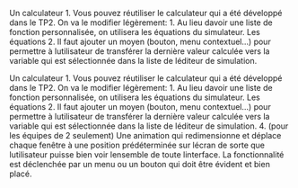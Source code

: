 Un calculateur
		1.  Vous pouvez réutiliser le calculateur qui a été développé dans le TP2. On va le modifier légèrement:
			1.  Au lieu davoir une liste de fonction personnalisée, on utilisera les équations du simulateur. Les équations 
			2. Il faut ajouter un moyen (bouton, menu contextuel...) pour permettre à lutilisateur de transférer la dernière valeur calculée vers la variable qui est sélectionnée dans la liste de léditeur de simulation.

Un calculateur
		1.  Vous pouvez réutiliser le calculateur qui a été développé dans le TP2. On va le modifier légèrement:
			1.  Au lieu davoir une liste de fonction personnalisée, on utilisera les équations du simulateur. Les équations 
			2. Il faut ajouter un moyen (bouton, menu contextuel...) pour permettre à lutilisateur de transférer la dernière valeur calculée vers la variable qui est sélectionnée dans la liste de léditeur de simulation.
	4.  (pour les équipes de 2 seulement) Une animation qui redimensionne et déplace chaque fenêtre à une position prédéterminée sur lécran de sorte que lutilisateur puisse bien voir lensemble de toute linterface. La fonctionnalité est déclenchée par un menu ou un bouton qui doit être évident et bien placé.